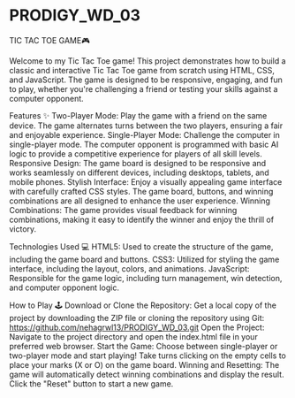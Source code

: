 # PRODIGY_WD_03
TIC TAC TOE GAME🎮

Welcome to my Tic Tac Toe game! This project demonstrates how to build a classic and interactive Tic Tac Toe game from scratch using HTML, CSS, and JavaScript. The game is designed to be responsive, engaging, and fun to play, whether you're challenging a friend or testing your skills against a computer opponent.

Features ✨
Two-Player Mode: Play the game with a friend on the same device. The game alternates turns between the two players, ensuring a fair and enjoyable experience.
Single-Player Mode: Challenge the computer in single-player mode. The computer opponent is programmed with basic AI logic to provide a competitive experience for players of all skill levels.
Responsive Design: The game board is designed to be responsive and works seamlessly on different devices, including desktops, tablets, and mobile phones.
Stylish Interface: Enjoy a visually appealing game interface with carefully crafted CSS styles. The game board, buttons, and winning combinations are all designed to enhance the user experience.
Winning Combinations: The game provides visual feedback for winning combinations, making it easy to identify the winner and enjoy the thrill of victory.

Technologies Used 💻
HTML5: Used to create the structure of the game, including the game board and buttons.
CSS3: Utilized for styling the game interface, including the layout, colors, and animations.
JavaScript: Responsible for the game logic, including turn management, win detection, and computer opponent logic.

How to Play 🕹️
Download or Clone the Repository: Get a local copy of the project by downloading the ZIP file or cloning the repository using Git:
https://github.com/nehagrwl13/PRODIGY_WD_03.git
Open the Project: Navigate to the project directory and open the index.html file in your preferred web browser.
Start the Game: Choose between single-player or two-player mode and start playing! Take turns clicking on the empty cells to place your marks (X or O) on the game board.
Winning and Resetting: The game will automatically detect winning combinations and display the result. Click the "Reset" button to start a new game.
